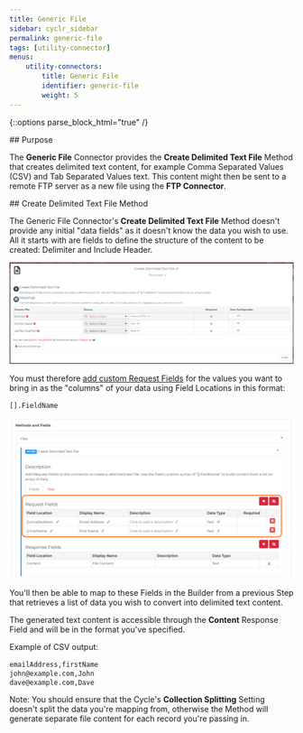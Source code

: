 ```yaml
---
title: Generic File
sidebar: cyclr_sidebar
permalink: generic-file
tags: [utility-connector]
menus:
    utility-connectors:
        title: Generic File
        identifier: generic-file
        weight: 5
---
```

{::options parse_block_html="true" /}
<section class="card py-5 my-5">
## Purpose

The **Generic File** Connector provides the **Create Delimited Text File** Method that creates delimited text content, for example Comma Separated Values (CSV) and Tab Separated Values text.  This content might then be sent to a remote FTP server as a new file using the **FTP Connector**.


</section>
<section class="card py-5 my-5">
## Create Delimited Text File Method

The Generic File Connector's **Create Delimited Text File** Method doesn't provide any initial "data fields" as it doesn't know the data you wish to use.  All it starts with are fields to define the structure of the content to be created: Delimiter and Include Header.

![Create Delimited Text File Method - Step Setup](./images/generic-file_create-delimited-text-file_step-setup.png)

You must therefore [add custom Request Fields](./adding-custom-fields) for the values you want to bring in as the "columns" of your data using Field Locations in this format:

```
[].FieldName
```

![Create Delimited Text File Method - Request Fields](./images/generic-file_create-delimited-text-file_request-fields.png)


You'll then be able to map to these Fields in the Builder from a previous Step that retrieves a list of data you wish to convert into delimited text content.



The generated text content is accessible through the **Content** Response Field and will be in the format you've specified.

Example of CSV output:

```
emailAddress,firstName
john@example.com,John
dave@example.com,Dave
```


Note: You should ensure that the Cycle's **Collection Splitting** Setting doesn't split the data you're mapping from, otherwise the Method will generate separate file content for each record you're passing in.

</section>
